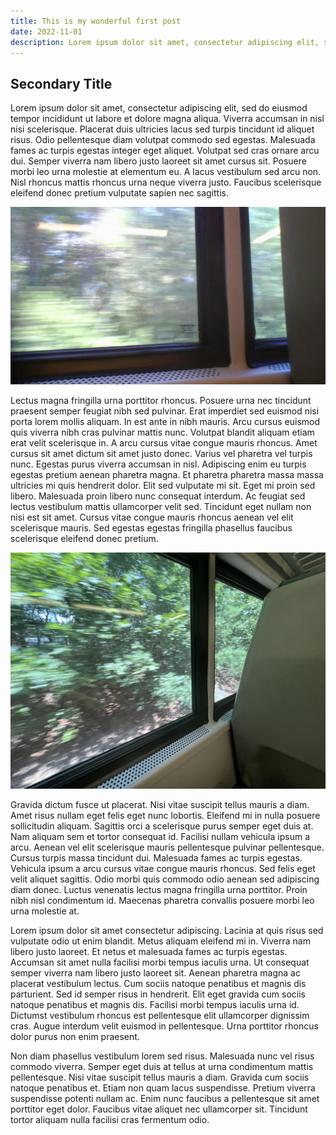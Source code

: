 ```yaml
---
title: This is my wonderful first post
date: 2022-11-01
description: Lorem ipsum dolor sit amet, consectetur adipiscing elit, sed do eiusmod tempor incididunt ut labore et dolore magna aliqua.
---
```


## Secondary Title

Lorem ipsum dolor sit amet, consectetur adipiscing elit, sed do eiusmod tempor incididunt ut labore et dolore magna aliqua. Viverra accumsan in nisl nisi scelerisque. Placerat duis ultricies lacus sed turpis tincidunt id aliquet risus. Odio pellentesque diam volutpat commodo sed egestas. Malesuada fames ac turpis egestas integer eget aliquet. Volutpat sed cras ornare arcu dui. Semper viverra nam libero justo laoreet sit amet cursus sit. Posuere morbi leo urna molestie at elementum eu. A lacus vestibulum sed arcu non. Nisl rhoncus mattis rhoncus urna neque viverra justo. Faucibus scelerisque eleifend donec pretium vulputate sapien nec sagittis.

![A random image I took on the train](test.jpg)

Lectus magna fringilla urna porttitor rhoncus. Posuere urna nec tincidunt praesent semper feugiat nibh sed pulvinar. Erat imperdiet sed euismod nisi porta lorem mollis aliquam. In est ante in nibh mauris. Arcu cursus euismod quis viverra nibh cras pulvinar mattis nunc. Volutpat blandit aliquam etiam erat velit scelerisque in. A arcu cursus vitae congue mauris rhoncus. Amet cursus sit amet dictum sit amet justo donec. Varius vel pharetra vel turpis nunc. Egestas purus viverra accumsan in nisl. Adipiscing enim eu turpis egestas pretium aenean pharetra magna. Et pharetra pharetra massa massa ultricies mi quis hendrerit dolor. Elit sed vulputate mi sit. Eget mi proin sed libero. Malesuada proin libero nunc consequat interdum. Ac feugiat sed lectus vestibulum mattis ullamcorper velit sed. Tincidunt eget nullam non nisi est sit amet. Cursus vitae congue mauris rhoncus aenean vel elit scelerisque mauris. Sed egestas egestas fringilla phasellus faucibus scelerisque eleifend donec pretium.

![Another random image I took on the train](test2.jpg)


Gravida dictum fusce ut placerat. Nisi vitae suscipit tellus mauris a diam. Amet risus nullam eget felis eget nunc lobortis. Eleifend mi in nulla posuere sollicitudin aliquam. Sagittis orci a scelerisque purus semper eget duis at. Nam aliquam sem et tortor consequat id. Facilisi nullam vehicula ipsum a arcu. Aenean vel elit scelerisque mauris pellentesque pulvinar pellentesque. Cursus turpis massa tincidunt dui. Malesuada fames ac turpis egestas. Vehicula ipsum a arcu cursus vitae congue mauris rhoncus. Sed felis eget velit aliquet sagittis. Odio morbi quis commodo odio aenean sed adipiscing diam donec. Luctus venenatis lectus magna fringilla urna porttitor. Proin nibh nisl condimentum id. Maecenas pharetra convallis posuere morbi leo urna molestie at.

Lorem ipsum dolor sit amet consectetur adipiscing. Lacinia at quis risus sed vulputate odio ut enim blandit. Metus aliquam eleifend mi in. Viverra nam libero justo laoreet. Et netus et malesuada fames ac turpis egestas. Accumsan sit amet nulla facilisi morbi tempus iaculis urna. Ut consequat semper viverra nam libero justo laoreet sit. Aenean pharetra magna ac placerat vestibulum lectus. Cum sociis natoque penatibus et magnis dis parturient. Sed id semper risus in hendrerit. Elit eget gravida cum sociis natoque penatibus et magnis dis. Facilisi morbi tempus iaculis urna id. Dictumst vestibulum rhoncus est pellentesque elit ullamcorper dignissim cras. Augue interdum velit euismod in pellentesque. Urna porttitor rhoncus dolor purus non enim praesent.

Non diam phasellus vestibulum lorem sed risus. Malesuada nunc vel risus commodo viverra. Semper eget duis at tellus at urna condimentum mattis pellentesque. Nisi vitae suscipit tellus mauris a diam. Gravida cum sociis natoque penatibus et. Etiam non quam lacus suspendisse. Pretium viverra suspendisse potenti nullam ac. Enim nunc faucibus a pellentesque sit amet porttitor eget dolor. Faucibus vitae aliquet nec ullamcorper sit. Tincidunt tortor aliquam nulla facilisi cras fermentum odio.
